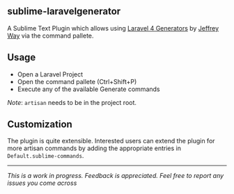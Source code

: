 ## sublime-laravelgenerator

A Sublime Text Plugin which allows using [Laravel 4
Generators](https://github.com/JeffreyWay/Laravel-4-Generators) by [Jeffrey
Way](https://github.com/JeffreyWay) via the command pallete.


## Usage

* Open a Laravel Project
* Open the command pallete (Ctrl+Shift+P)
* Execute any of the available Generate commands

*Note*: `artisan` needs to be in the project root.

## Customization

The plugin is quite extensible. Interested users can extend the plugin for more
artisan commands by adding the appropriate entries in
`Default.sublime-commands`.

***

*This is a work in progress. Feedback is appreciated. Feel free to report any
issues you come across*
